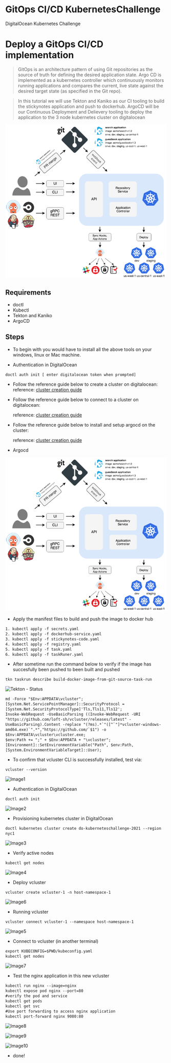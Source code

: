 # GitOps CI/CD KubernetesChallenge
DigitalOcean Kubernetes Challenge 

# Deploy a GitOps CI/CD implementation

>GitOps is an architecture pattern of using Git repositories as the source of truth for defining the desired application state.
>Argo CD is implemented as a kubernetes controller which continuously monitors running applications and compares the current, live state against the desired target state (as specified in the Git repo).

>In this tutorial we will use Tekton and Kaniko as our CI tooling to build the stickynotes application and push to dockerhub.
>ArgoCD will be our Continuous Deployment and Delievery tooling to deploy the application to the 3 node kubernetes cluster on digitalocean


![ArgoCD - Architecture](images/argocd_architecture.png)

## Requirements

- doctl
- Kubectl
- Tekton and Kaniko
- ArgoCD

## Steps

- To begin with you would have to install all the above tools on your windows, linux or Mac machine.


- Authentication in DigitalOcean

```
doctl auth init [ enter digitalocean token when prompted]
```

- Follow the reference guide below to create a cluster on digitalocean:
  reference: [cluster creation guide](https://docs.digitalocean.com/products/kubernetes/how-to/create-clusters/)

- Follow the reference guide below to connect to a cluster on digitalocean:

  reference: [cluster creation guide](https://docs.digitalocean.com/products/kubernetes/how-to/connect-to-cluster/)

- Follow the reference guide below to install and setup argocd on the cluster:

  reference: [cluster creation guide](https://argo-cd.readthedocs.io/en/stable/getting_started/)

- Argocd 

![ArgoCD - Architecture](images/argocd_architecture.png)

- Apply the manifest files to build and push the image to docker hub

```
1. kubectl apply -f secrets.yaml
2. kubectl apply -f dockerhub-service.yaml
3. kubectl apply -f stickynotes-code.yaml
4. kubectl apply -f registry.yaml
5. kubectl apply -f task.yaml
6. kubectl apply -f taskRuner.yaml
```

- After sometime run the command below to verify if the image has succesfully been pushed to been built and pushed

```
tkn taskrun describe build-docker-image-from-git-source-task-run
```
![Tekton - Status](images/tekton.png)



```
md -Force "$Env:APPDATA\vcluster"; [System.Net.ServicePointManager]::SecurityProtocol = [System.Net.SecurityProtocolType]'Tls,Tls11,Tls12';
Invoke-WebRequest -UseBasicParsing ((Invoke-WebRequest -URI "https://github.com/loft-sh/vcluster/releases/latest" -UseBasicParsing).Content -replace "(?ms).*`"([^`"]*vcluster-windows-amd64.exe)`".*","https://github.com/`$1") -o $Env:APPDATA\vcluster\vcluster.exe;
$env:Path += ";" + $Env:APPDATA + "\vcluster";
[Environment]::SetEnvironmentVariable("Path", $env:Path, [System.EnvironmentVariableTarget]::User);
```

- To confirm that vcluster CLI is successfully installed, test via:

```
vcluster --version
```

![Image1](Images/Screenshot_1.png)

- Authentication in DigitalOcean

```
doctl auth init
```

![Image2](Images/Screenshot_2.png)

- Provisioning kubernetes cluster in DigitalOcean

```
doctl kubernetes cluster create do-kuberneteschallenge-2021 --region nyc1
```

![Image3](Images/Screenshot_3.png)

- Verify active nodes

```
kubectl get nodes
```

![Image4](Images/Screenshot_4.png)

- Deploy vcluster

```
vcluster create vcluster-1 -n host-namespace-1
```

![Image6](Images/Screenshot_6.png)

- Running vcluster

```
vcluster connect vcluster-1 --namespace host-namespace-1
```
![Image5](Images/Screenshot_5.png)


- Connect to vcluster (in another terminal)

```
export KUBECONFIG=$PWD/kubeconfig.yaml
kubectl get nodes
```

![Image7](Images/Screenshot_7.png)

- Test the nginx application in this new vcluster

```
kubectl run nginx --image=nginx
kubectl expose pod nginx --port=80
#verify the pod and service
kubectl get pods
kubectl get svc
#Use port forwarding to access nginx application
kubectl port-forward nginx 9080:80
```

![Image8](Images/Screenshot_8.png)

![Image9](Images/Screenshot_9.png)

![Image10](Images/Screenshot_10.png)



- done!

